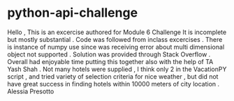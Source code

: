 # python-api-challenge

Hello , This is an excercise authored for Module 6 Challenge 
It is incomplete but mostly substantial .
Code was followed from inclass excercises .
There is instance of numpy use since was receiving error 
about multi dimensional object not supported .
Solution was provided through Stack Overflow .
Overall had enjoyable time putting this together 
also with the help of TA Yash Shah .
Not many hotels were supplied , I think only 2 in the
VacationPY script , and tried variety of selection
criteria for nice weather , but did not have great success
in finding hotels within 10000 meters of city location .
Alessia Presotto
